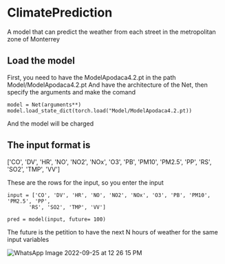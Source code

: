 # ClimatePrediction
A model that can predict the weather from each street in the metropolitan zone of Monterrey

## Load the model

First, you need to have the ModelApodaca4.2.pt in the path Model/ModelApodaca4.2.pt
And have the architecture of the Net, then specify the arguments and make the comand
```{python}
model = Net(arguments**)
model.load_state_dict(torch.load("Model/ModelApodaca4.2.pt))
```
And the model will be charged
## The input format is

['CO', 'DV', 'HR', 'NO', 'NO2', 'NOx', 'O3', 'PB', 'PM10', 'PM2.5', 'PP',
       'RS', 'SO2', 'TMP', 'VV']
       
These are the rows for the input, so you enter the input
```{python}
input = ['CO', 'DV', 'HR', 'NO', 'NO2', 'NOx', 'O3', 'PB', 'PM10', 'PM2.5', 'PP',
       'RS', 'SO2', 'TMP', 'VV']
       
pred = model(input, future= 100)
```

The future is the petition to have the next N hours of weather for the same input variables

![WhatsApp Image 2022-09-25 at 12 26 15 PM](https://user-images.githubusercontent.com/94182561/192156800-b2c00308-8a73-4d8e-a08d-293323769393.jpeg)
